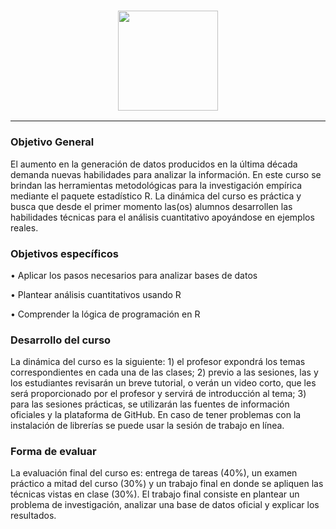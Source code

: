<p align="center">
  <h3 align="center"><img src="https://user-images.githubusercontent.com/13545121/205363645-f113a1d7-22e4-4e40-959b-e463d1fa1491.png" align="centre" height="160" /></h3>
</p>

----

<h3 align="left">Objetivo General</h3>

El aumento en la generación de datos producidos en la última década demanda nuevas habilidades para analizar la información. En este curso se brindan las herramientas metodológicas para la investigación empírica mediante el paquete estadístico R. La dinámica del curso es práctica y busca que desde el primer momento las(os) alumnos desarrollen las habilidades técnicas para el análisis cuantitativo apoyándose en ejemplos reales.

</p>
</p>
</p>
<h3 align="left">Objetivos específicos</h3>
 
•	Aplicar los pasos necesarios para analizar bases de datos

•	Plantear análisis cuantitativos usando R 

•	Comprender la lógica de programación en R

</p>
</p>
</p>
<h3 align="left">Desarrollo del curso</h3>

La dinámica del curso es la siguiente: 1) el profesor expondrá los temas correspondientes en cada una de las clases; 2) previo a las sesiones, las y los estudiantes revisarán un breve tutorial, o verán un video corto, que les será proporcionado por el profesor y servirá de introducción al tema; 3) para las sesiones prácticas, se utilizarán las fuentes de información oficiales y la plataforma de GitHub. En caso de tener problemas con la instalación de librerías se puede usar la sesión de trabajo en línea.

</p>
</p>
</p>
<h3 align="left">Forma de evaluar</h3>

La evaluación final del curso es:  entrega de tareas (40%), un examen práctico a mitad del curso (30%) y un trabajo final en donde se apliquen las técnicas vistas en clase (30%). El trabajo final consiste en plantear un problema de investigación, analizar una base de datos oficial y explicar los resultados.

</p>
</p>
</p>




